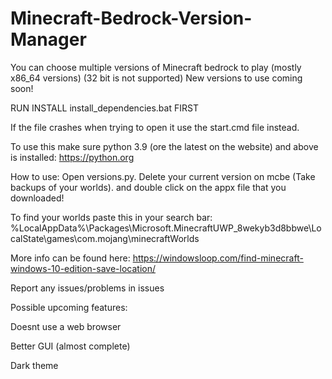 # Minecraft-Bedrock-Version-Manager
You can choose multiple versions of Minecraft bedrock to play (mostly x86_64 versions) (32 bit is not supported)
New versions to use coming soon!

RUN INSTALL install_dependencies.bat FIRST 


If the file crashes when trying to open it use the start.cmd file instead.


To use this make sure python 3.9 (ore the latest on the website) and above is installed:
https://python.org

How to use:
Open versions.py. Delete your current version on mcbe (Take backups of your worlds).
and double click on the appx file that you downloaded!

To find your worlds paste this in your search bar:
%LocalAppData%\Packages\Microsoft.MinecraftUWP_8wekyb3d8bbwe\LocalState\games\com.mojang\minecraftWorlds

More info can be found here: https://windowsloop.com/find-minecraft-windows-10-edition-save-location/

Report any issues/problems in issues


Possible upcoming features:








Doesnt use a web browser










Better GUI (almost complete)










Dark theme

